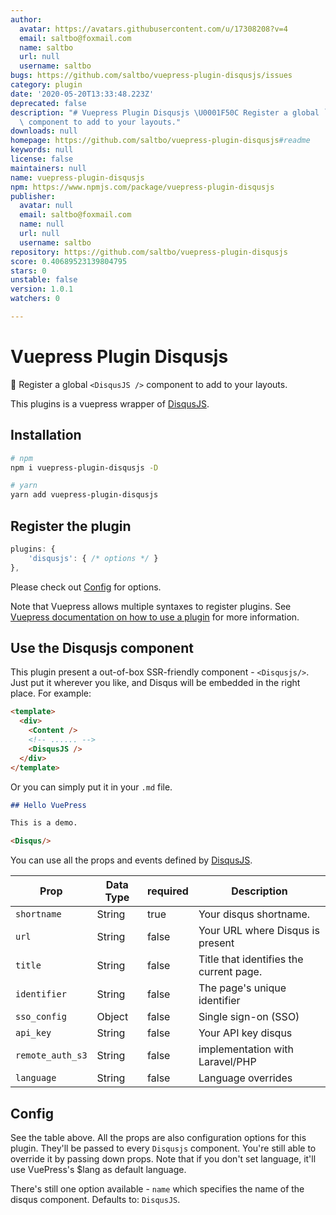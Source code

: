 ```yaml
---
author:
  avatar: https://avatars.githubusercontent.com/u/17308208?v=4
  email: saltbo@foxmail.com
  name: saltbo
  url: null
  username: saltbo
bugs: https://github.com/saltbo/vuepress-plugin-disqusjs/issues
category: plugin
date: '2020-05-20T13:33:48.223Z'
deprecated: false
description: "# Vuepress Plugin Disqusjs \U0001F50C Register a global `<Disqusjs />`\
  \ component to add to your layouts."
downloads: null
homepage: https://github.com/saltbo/vuepress-plugin-disqusjs#readme
keywords: null
license: false
maintainers: null
name: vuepress-plugin-disqusjs
npm: https://www.npmjs.com/package/vuepress-plugin-disqusjs
publisher:
  avatar: null
  email: saltbo@foxmail.com
  name: null
  url: null
  username: saltbo
repository: https://github.com/saltbo/vuepress-plugin-disqusjs
score: 0.40689523139804795
stars: 0
unstable: false
version: 1.0.1
watchers: 0

---
```


# Vuepress Plugin Disqusjs
🔌 Register a global `<DisqusJS />` component to add to your layouts.

This plugins is a vuepress wrapper of [DisqusJS](https://github.com/SukkaW/DisqusJS).

## Installation

```bash
# npm
npm i vuepress-plugin-disqusjs -D

# yarn
yarn add vuepress-plugin-disqusjs
```

## Register the plugin

```js
plugins: {
    'disqusjs': { /* options */ }
},

```

Please check out [Config](#config) for options.

Note that Vuepress allows multiple syntaxes to register plugins. See [Vuepress documentation on how to use a plugin](https://vuepress.vuejs.org/plugin/using-a-plugin.html) for more information.

## Use the Disqusjs component

This plugin present a out-of-box SSR-friendly component  - `<Disqusjs/>`. Just put it wherever you like, and Disqus will be embedded in the right place. For example:

```html
<template>
  <div>
    <Content />
    <!-- ...... -->
    <DisqusJS />
  </div>
</template>
```
Or you can simply put it in your `.md` file.
```markdown
## Hello VuePress

This is a demo.

<Disqus/>
```

You can use all the props and events defined by [DisqusJS](https://github.com/SukkaW/DisqusJS).

Prop            | Data Type  | required  | Description
--------------- | ---------- | --------- | -----------
`shortname`     | String     | true      | Your disqus shortname.
`url`           | String     | false     | Your URL where Disqus is present
`title`         | String     | false     | Title that identifies the current page.
`identifier`    | String     | false     | The page's unique identifier
`sso_config`    | Object     | false     | Single sign-on (SSO)
`api_key`       | String     | false     | Your API key disqus
`remote_auth_s3`| String     | false     | implementation with Laravel/PHP
`language`      | String     | false     | Language overrides

## Config 

See the table above. All the props are also configuration options for this plugin. They'll be passed to every `Disqusjs` component. You're still able to override it by passing down props. Note that if you don't set language, it'll use VuePress's $lang as default language.

There's still one option available - `name` which specifies the name of the disqus component. Defaults to: `DisqusJS`.
